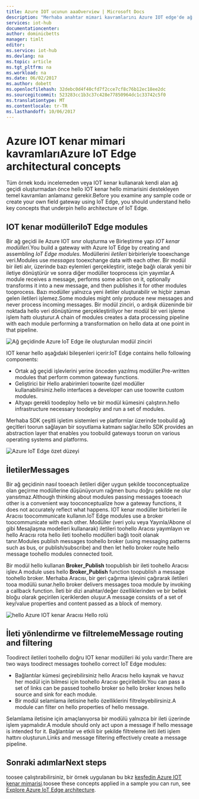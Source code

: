```yaml
---
title: Azure IOT ucunun aaaOverview | Microsoft Docs
description: "Merhaba anahtar mimari kavramlarını Azure IOT edge'de ağ geçitleri, modüller ve aracıları gibi açıklar."
services: iot-hub
documentationcenter: 
author: dominicbetts
manager: timlt
editor: 
ms.service: iot-hub
ms.devlang: na
ms.topic: article
ms.tgt_pltfrm: na
ms.workload: na
ms.date: 06/02/2017
ms.author: dobett
ms.openlocfilehash: 32debc0d4f40cfd7f2cce7cf8c76b12ec18ee2dc
ms.sourcegitcommit: 523283cc1b3c37c428e77850964dc1c33742c5f0
ms.translationtype: MT
ms.contentlocale: tr-TR
ms.lasthandoff: 10/06/2017
---
```

# <a name="azure-iot-edge-architectural-concepts"></a><span data-ttu-id="a4327-103">Azure IOT kenar mimari kavramları</span><span class="sxs-lookup"><span data-stu-id="a4327-103">Azure IoT Edge architectural concepts</span></span>

<span data-ttu-id="a4327-104">Tüm örnek kodu incelemeden veya IOT kenar kullanarak kendi alan ağ geçidi oluşturmadan önce hello IOT kenar hello mimarisini destekleyen temel kavramları anlamanız gerekir.</span><span class="sxs-lookup"><span data-stu-id="a4327-104">Before you examine any sample code or create your own field gateway using IoT Edge, you should understand hello key concepts that underpin hello architecture of IoT Edge.</span></span>

## <a name="iot-edge-modules"></a><span data-ttu-id="a4327-105">IOT kenar modülleri</span><span class="sxs-lookup"><span data-stu-id="a4327-105">IoT Edge modules</span></span>

<span data-ttu-id="a4327-106">Bir ağ geçidi ile Azure IOT sınır oluşturma ve Birleştirme yapı *IOT kenar modülleri*.</span><span class="sxs-lookup"><span data-stu-id="a4327-106">You build a gateway with Azure IoT Edge by creating and assembling *IoT Edge modules*.</span></span> <span data-ttu-id="a4327-107">Modüllerini *iletileri* birbirleriyle tooexchange veri.</span><span class="sxs-lookup"><span data-stu-id="a4327-107">Modules use *messages* tooexchange data with each other.</span></span> <span data-ttu-id="a4327-108">Bir modül bir ileti alır, üzerinde bazı eylemleri gerçekleştirir, isteğe bağlı olarak yeni bir iletiye dönüştürür ve sonra diğer modüller tooprocess için yayımlar.</span><span class="sxs-lookup"><span data-stu-id="a4327-108">A module receives a message, performs some action on it, optionally transforms it into a new message, and then publishes it for other modules tooprocess.</span></span> <span data-ttu-id="a4327-109">Bazı modüller yalnızca yeni iletiler oluşturabilir ve hiçbir zaman gelen iletileri işlemez.</span><span class="sxs-lookup"><span data-stu-id="a4327-109">Some modules might only produce new messages and never process incoming messages.</span></span> <span data-ttu-id="a4327-110">Bir modül zinciri, o ardışık düzeninde bir noktada hello veri dönüştürme gerçekleştiriliyor her modül bir veri işleme işlem hattı oluşturur.</span><span class="sxs-lookup"><span data-stu-id="a4327-110">A chain of modules creates a data processing pipeline with each module performing a transformation on hello data at one point in that pipeline.</span></span>

![Ağ geçidinde Azure IoT Edge ile oluşturulan modül zinciri][1]

<span data-ttu-id="a4327-112">IOT kenar hello aşağıdaki bileşenleri içerir:</span><span class="sxs-lookup"><span data-stu-id="a4327-112">IoT Edge contains hello following components:</span></span>

* <span data-ttu-id="a4327-113">Ortak ağ geçidi işlevlerini yerine önceden yazılmış modüller.</span><span class="sxs-lookup"><span data-stu-id="a4327-113">Pre-written modules that perform common gateway functions.</span></span>
* <span data-ttu-id="a4327-114">Geliştirici bir Hello arabirimleri toowrite özel modüller kullanabilirsiniz.</span><span class="sxs-lookup"><span data-stu-id="a4327-114">hello interfaces a developer can use toowrite custom modules.</span></span>
* <span data-ttu-id="a4327-115">Altyapı gerekli toodeploy hello ve bir modül kümesini çalıştırın.</span><span class="sxs-lookup"><span data-stu-id="a4327-115">hello infrastructure necessary toodeploy and run a set of modules.</span></span>

<span data-ttu-id="a4327-116">Merhaba SDK çeşitli işletim sistemleri ve platformlar üzerinde toobuild ağ geçitleri toorun sağlayan bir soyutlama katmanı sağlar.</span><span class="sxs-lookup"><span data-stu-id="a4327-116">hello SDK provides an abstraction layer that enables you toobuild gateways toorun on various operating systems and platforms.</span></span>

![Azure IoT Edge özet düzeyi][2]

## <a name="messages"></a><span data-ttu-id="a4327-118">İletiler</span><span class="sxs-lookup"><span data-stu-id="a4327-118">Messages</span></span>

<span data-ttu-id="a4327-119">Bir ağ geçidinin nasıl tooeach iletileri diğer uygun şekilde tooconceptualize olan geçirme modüllerine düşünüyorum rağmen bunu doğru şekilde ne olur yansıtmaz.</span><span class="sxs-lookup"><span data-stu-id="a4327-119">Although thinking about modules passing messages tooeach other is a convenient way tooconceptualize how a gateway functions, it does not accurately reflect what happens.</span></span> <span data-ttu-id="a4327-120">IOT kenar modüller birbirleri ile Aracısı toocommunicate kullanın.</span><span class="sxs-lookup"><span data-stu-id="a4327-120">IoT Edge modules use a broker toocommunicate with each other.</span></span> <span data-ttu-id="a4327-121">Modüller (veri yolu veya Yayınla/Abone ol gibi Mesajlaşma modelleri kullanarak) iletileri toohello Aracısı yayımlayın ve hello Aracısı rota hello ileti toohello modülleri bağlı tooit olanak tanır.</span><span class="sxs-lookup"><span data-stu-id="a4327-121">Modules publish messages toohello broker (using messaging patterns such as bus, or publish/subscribe) and then let hello broker route hello message toohello modules connected tooit.</span></span>

<span data-ttu-id="a4327-122">Bir modül hello kullanan **Broker_Publish** toopublish bir ileti toohello Aracısı işlev.</span><span class="sxs-lookup"><span data-stu-id="a4327-122">A module uses hello **Broker_Publish** function toopublish a message toohello broker.</span></span> <span data-ttu-id="a4327-123">Merhaba Aracısı, bir geri çağırma işlevini çağırarak iletileri tooa modülü sunar.</span><span class="sxs-lookup"><span data-stu-id="a4327-123">hello broker delivers messages tooa module by invoking a callback function.</span></span> <span data-ttu-id="a4327-124">İleti bir dizi anahtar/değer özelliklerinden ve bir bellek bloğu olarak geçirilen içeriklerden oluşur.</span><span class="sxs-lookup"><span data-stu-id="a4327-124">A message consists of a set of key/value properties and content passed as a block of memory.</span></span>

![hello Azure IOT kenar Aracısı Hello rolü][3]

## <a name="message-routing-and-filtering"></a><span data-ttu-id="a4327-126">İleti yönlendirme ve filtreleme</span><span class="sxs-lookup"><span data-stu-id="a4327-126">Message routing and filtering</span></span>

<span data-ttu-id="a4327-127">Toodirect iletileri toohello doğru IOT kenar modülleri iki yolu vardır:</span><span class="sxs-lookup"><span data-stu-id="a4327-127">There are two ways toodirect messages toohello correct IoT Edge modules:</span></span>

* <span data-ttu-id="a4327-128">Bağlantılar kümesi geçirebilirsiniz hello Aracısı hello kaynak ve havuz her modül için bilmesi için toohello Aracısı geçirilebilir.</span><span class="sxs-lookup"><span data-stu-id="a4327-128">You can pass a set of links can be passed toohello broker so hello broker knows hello source and sink for each module.</span></span>
* <span data-ttu-id="a4327-129">Bir modül selamlama iletisine hello özelliklerini filtreleyebilirsiniz.</span><span class="sxs-lookup"><span data-stu-id="a4327-129">A module can filter on hello properties of hello message.</span></span>

<span data-ttu-id="a4327-130">Selamlama iletisine için amaçlanıyorsa bir modülü yalnızca bir ileti üzerinde işlem yapmalıdır.</span><span class="sxs-lookup"><span data-stu-id="a4327-130">A module should only act upon a message if hello message is intended for it.</span></span> <span data-ttu-id="a4327-131">Bağlantılar ve etkili bir şekilde filtreleme ileti ileti işlem hattını oluşturun.</span><span class="sxs-lookup"><span data-stu-id="a4327-131">Links and message filtering effectively create a message pipeline.</span></span>

## <a name="next-steps"></a><span data-ttu-id="a4327-132">Sonraki adımlar</span><span class="sxs-lookup"><span data-stu-id="a4327-132">Next steps</span></span>

<span data-ttu-id="a4327-133">toosee çalıştırabilirsiniz, bir örnek uygulanan bu bkz [keşfedin Azure IOT kenar mimarisi][lnk-hello-world].</span><span class="sxs-lookup"><span data-stu-id="a4327-133">toosee these concepts applied in a sample you can run, see [Explore Azure IoT Edge architecture][lnk-hello-world].</span></span>

<!-- Images -->
[1]: media/iot-hub-iot-edge-overview/modules.png
[2]: media/iot-hub-iot-edge-overview/modules_2.png
[3]: media/iot-hub-iot-edge-overview/messages_1.png

<!-- Links -->
[lnk-hello-world]: ./iot-hub-linux-iot-edge-get-started.md